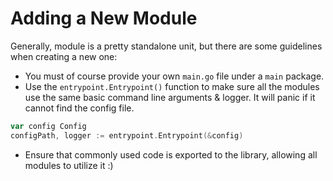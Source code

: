 # Adding a New Module

Generally, module is a pretty standalone unit, but there are some guidelines when creating a new one:
- You must of course provide your own `main.go` file under a `main` package.
- Use the `entrypoint.Entrypoint()` function to make sure all the modules use the same basic command line arguments & logger. It will panic if it cannot find the config file.
```go
var config Config
configPath, logger := entrypoint.Entrypoint(&config)
```
- Ensure that commonly used code is exported to the library, allowing all modules to utilize it :)